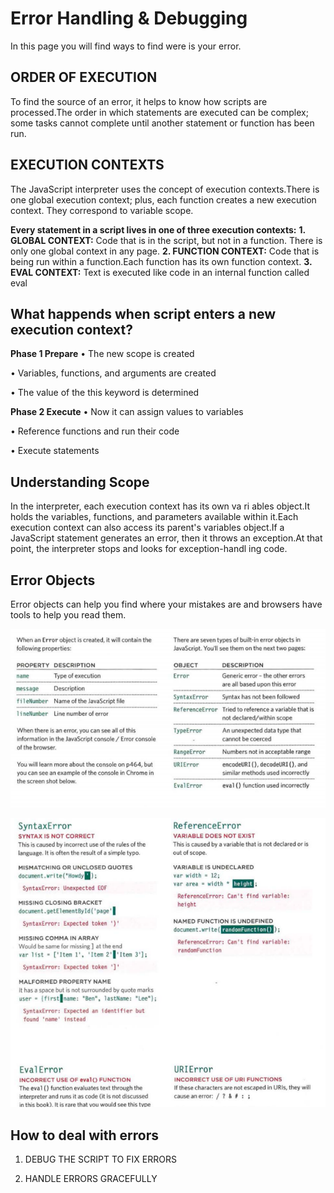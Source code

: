 # Error Handling & Debugging
In this page you will find ways to find were is your error. 
## ORDER OF EXECUTION 
To find the source of an error, it helps to know how scripts are processed.The order in which statements are executed can be complex; some tasks cannot complete until another statement or function has been run.

## EXECUTION CONTEXTS 
The JavaScript interpreter uses the concept of execution contexts.There is one global execution context; plus, each function creates a new execution context. They correspond to variable scope. 

**Every statement in a script lives in one of three execution contexts:**
**1. GLOBAL CONTEXT:**
Code that is in the script, but not in a function.
There is only one global context in any page.
**2. FUNCTION CONTEXT:**
Code that is being run within a function.Each function has its own function context.
**3. EVAL CONTEXT:**
Text is executed like code in an internal function called eval 

## What happends when script enters a new execution context?
**Phase 1 Prepare**
• The new scope is created

• Variables, functions, and arguments are created

• The value of the this keyword is determined 

**Phase 2 Execute**
• Now it can assign values to variables 

• Reference functions and run their code

• Execute statements 

## Understanding Scope

In the interpreter, each execution context has its own va ri ables object.It holds the variables, functions, and parameters available within it.Each execution context can also access its parent's variables object.If a JavaScript statement generates an error, then it throws an exception.At that point, the interpreter stops and looks for exception-handl ing code.  

## Error Objects

Error objects can help you find where your mistakes are and browsers have tools to help you read them.

![image](error.PNG)

![image](error2.PNG)

## How to deal with errors

1. DEBUG THE SCRIPT TO FIX ERRORS

2. HANDLE ERRORS GRACEFULLY 





